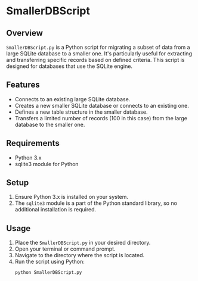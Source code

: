 # SmallerDBScript

## Overview
`SmallerDBScript.py` is a Python script for migrating a subset of data from a large SQLite database to a smaller one. It's particularly useful for extracting and transferring specific records based on defined criteria. This script is designed for databases that use the SQLite engine.

## Features
- Connects to an existing large SQLite database.
- Creates a new smaller SQLite database or connects to an existing one.
- Defines a new table structure in the smaller database.
- Transfers a limited number of records (100 in this case) from the large database to the smaller one.

## Requirements
- Python 3.x
- sqlite3 module for Python

## Setup
1. Ensure Python 3.x is installed on your system.
2. The `sqlite3` module is a part of the Python standard library, so no additional installation is required.

## Usage
1. Place the `SmallerDBScript.py` in your desired directory.
2. Open your terminal or command prompt.
3. Navigate to the directory where the script is located.
4. Run the script using Python:
   ```bash
   python SmallerDBScript.py
